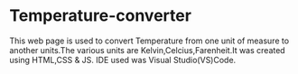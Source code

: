 # Temperature-converter

This web page is used to convert Temperature from one unit of measure to another units.The various units are Kelvin,Celcius,Farenheit.It was created using HTML,CSS & JS.
IDE used was Visual Studio(VS)Code.
